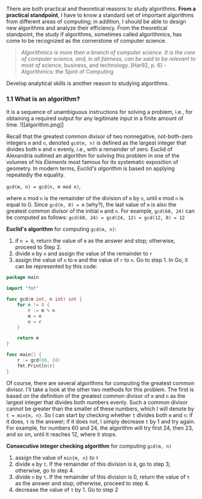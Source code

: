 There are both practical and theoretical reasons to study algorithms.
**From a practical standpoint**, I have to know a standard set of important algorithms from different areas of computing; in addition, I should be able to design new algorithms and analyze their efficiency. From the theoretical standpoint, the study if algorithms, sometimes called algorithmics, has come to be recognized as the cornerstone of computer science.

>_Algorithmics is more than a branch of computer science. It is the core of computer science, and, in all fairness, can be said to be relevant to most of_ science, business, and technology. [Har92, p. 6] - Algorithmics: the Spirit of Computing

Develop analytical skills is another reason to studying algorithms.

### 1.1 What is an algorithm?
It is a sequence of unambiguous  instructions for solving a problem, i.e., for obtaining a required output for any legitimate input in a finite amount of time.
![[algorithm.png]]

Recall that the greatest common divisor of two nonnegative, not-both-zero integers `m` and `n`, denoted `gcd(m, n)` is defined as the largest integer that divides both `m` and `n` evenly, i.e., with a remainder of zero.
Euclid of Alexandria outlined an algorithm for solving this problem in one of the volumes of his *Elements* most famous for its systematic exposition of geometry. In modern terms, *Euclid's algorithm* is based on applying repeatedly the equality.

`gcd(m, n) = gcd(n, m mod n)`,

where `m` mod `n` is the remainder of the division of `m` by `n`, until `m` mod `n` is equal to 0. Since `gcd(m, 0) = m` (why?), the last value of `m` is also the greatest common divisor of the initial `m` and `n`. For example, `gcd(60, 24)` can be computed as follows:
`gcd(60, 24) = gcd(24, 12) = gcd(12, 0) = 12`

**Euclid's algorithm** for computing `gcd(m, n)`:
1. if `n = 0`, return the value of `m` as the answer and stop; otherwise, proceed to Step 2.
2. divide `m` by `n` and assign the value of the remainder to `r`
3. assign the value of `n` to `m` and the value of `r` to `n`. Go to step 1.
In Go, it can be represented by this code:
```go
package main

import "fmt"

func gcd(m int, n int) int {
	for n != 0 {
		r := m % n
		m = n
		n = r
	}

	return m
}

func main() {
	r := gcd(60, 24)
	fmt.Println(r)
}
```

Of course, there are several algorithms for computing the greatest common divisor. I'll take a look at the other two methods for this problem.
The first is based on the definition of the greatest common divisor of `m` and `n` as the largest integer that divides both numbers evenly. Such a common divisor cannot be greater than the smaller of these numbers, which I will denote by `t = min{m, n}`. So I can start by checking whether `t` divides both `m` and `n`: if it does, `t` is the answer; if it does not, I simply decrease `t` by 1 and try again. For example, for numbers 60 and 24, the algorithm will try first 24, then 23, and so on, until it reaches 12, where it stops. 

**Consecutive integer checking algorithm** for computing `gcd(m, n)`
1. assign the value of `min{m, n}` to `t`
2. divide `m` by `t`. If the remainder of this division is `0`, go to step 3; otherwise, go to step 4.
3. divide `n` by `t`. If the remainder of this division is 0, return the value of `t` as the answer and stop; otherwise, proceed to step 4.
4. decrease the value of `t` by 1. Go to step 2
